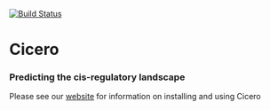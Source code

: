  [![Build Status](https://travis-ci.com/cole-trapnell-lab/cicero.svg?token=sDgL2wnrEzbq5j3zzp1U&branch=master)](https://travis-ci.com/cole-trapnell-lab/cicero)

# Cicero
### Predicting the cis-regulatory landscape

Please see our [website](http://cole-trapnell-lab.github.io/cicero/) for information on installing and using Cicero
